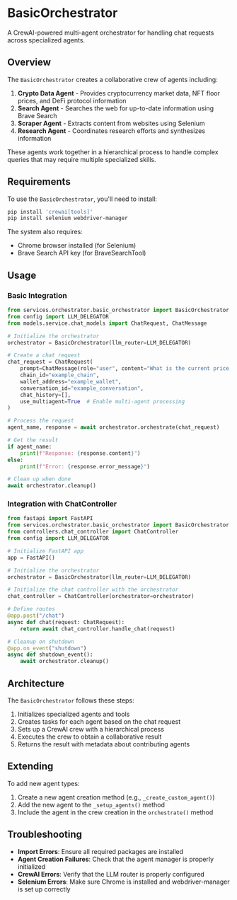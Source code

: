 # BasicOrchestrator

A CrewAI-powered multi-agent orchestrator for handling chat requests across specialized agents.

## Overview

The `BasicOrchestrator` creates a collaborative crew of agents including:

1. **Crypto Data Agent** - Provides cryptocurrency market data, NFT floor prices, and DeFi protocol information
2. **Search Agent** - Searches the web for up-to-date information using Brave Search
3. **Scraper Agent** - Extracts content from websites using Selenium
4. **Research Agent** - Coordinates research efforts and synthesizes information

These agents work together in a hierarchical process to handle complex queries that may require multiple specialized skills.

## Requirements

To use the `BasicOrchestrator`, you'll need to install:

```bash
pip install 'crewai[tools]'
pip install selenium webdriver-manager
```

The system also requires:

- Chrome browser installed (for Selenium)
- Brave Search API key (for BraveSearchTool)

## Usage

### Basic Integration

```python
from services.orchestrator.basic_orchestrator import BasicOrchestrator
from config import LLM_DELEGATOR
from models.service.chat_models import ChatRequest, ChatMessage

# Initialize the orchestrator
orchestrator = BasicOrchestrator(llm_router=LLM_DELEGATOR)

# Create a chat request
chat_request = ChatRequest(
    prompt=ChatMessage(role="user", content="What is the current price of Bitcoin?"),
    chain_id="example_chain",
    wallet_address="example_wallet",
    conversation_id="example_conversation",
    chat_history=[],
    use_multiagent=True  # Enable multi-agent processing
)

# Process the request
agent_name, response = await orchestrator.orchestrate(chat_request)

# Get the result
if agent_name:
    print(f"Response: {response.content}")
else:
    print(f"Error: {response.error_message}")

# Clean up when done
await orchestrator.cleanup()
```

### Integration with ChatController

```python
from fastapi import FastAPI
from services.orchestrator.basic_orchestrator import BasicOrchestrator
from controllers.chat_controller import ChatController
from config import LLM_DELEGATOR

# Initialize FastAPI app
app = FastAPI()

# Initialize the orchestrator
orchestrator = BasicOrchestrator(llm_router=LLM_DELEGATOR)

# Initialize the chat controller with the orchestrator
chat_controller = ChatController(orchestrator=orchestrator)

# Define routes
@app.post("/chat")
async def chat(request: ChatRequest):
    return await chat_controller.handle_chat(request)

# Cleanup on shutdown
@app.on_event("shutdown")
async def shutdown_event():
    await orchestrator.cleanup()
```

## Architecture

The `BasicOrchestrator` follows these steps:

1. Initializes specialized agents and tools
2. Creates tasks for each agent based on the chat request
3. Sets up a CrewAI crew with a hierarchical process
4. Executes the crew to obtain a collaborative result
5. Returns the result with metadata about contributing agents

## Extending

To add new agent types:

1. Create a new agent creation method (e.g., `_create_custom_agent()`)
2. Add the new agent to the `_setup_agents()` method
3. Include the agent in the crew creation in the `orchestrate()` method

## Troubleshooting

- **Import Errors**: Ensure all required packages are installed
- **Agent Creation Failures**: Check that the agent manager is properly initialized
- **CrewAI Errors**: Verify that the LLM router is properly configured
- **Selenium Errors**: Make sure Chrome is installed and webdriver-manager is set up correctly
